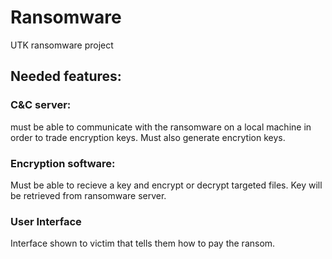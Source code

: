 # Ransomware
UTK ransomware project

## Needed features:

### C&C server:
must be able to communicate with the ransomware on a local machine in order to trade encryption keys. Must also generate encrytion keys.

### Encryption software:
Must be able to recieve a key and encrypt or decrypt targeted files. Key will be retrieved from ransomware server.

### User Interface
Interface shown to victim that tells them how to pay the ransom.
